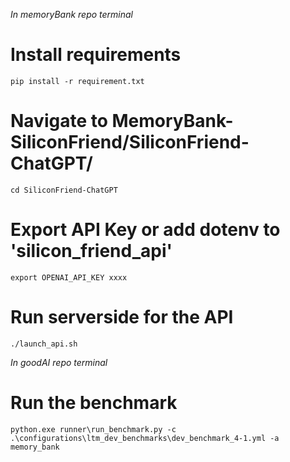 *In memoryBank repo terminal*
# Install requirements
```pip install -r requirement.txt```
# Navigate to MemoryBank-SiliconFriend/SiliconFriend-ChatGPT/
```cd SiliconFriend-ChatGPT```
# Export API Key or add dotenv to 'silicon_friend_api'
```export OPENAI_API_KEY xxxx```
# Run serverside for the API
```./launch_api.sh```

*In goodAI repo terminal*
# Run the benchmark
```python.exe runner\run_benchmark.py -c .\configurations\ltm_dev_benchmarks\dev_benchmark_4-1.yml -a memory_bank```
